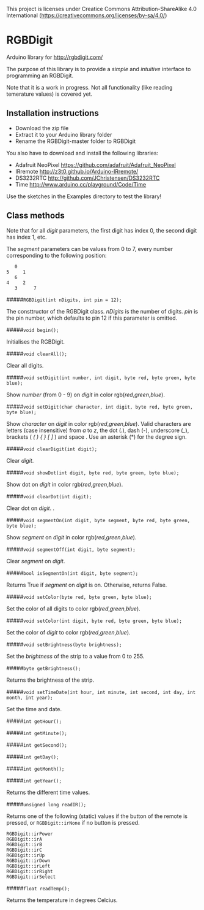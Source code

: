 This project is licenses under Creatice Commons Attribution-ShareAlike 4.0 International (https://creativecommons.org/licenses/by-sa/4.0/)

# RGBDigit
Arduino library for http://rgbdigit.com/

The purpose of this library is to provide a *simple* and *intuitive* interface to programming an RGBDigit.

Note that it is a work in progress. Not all functionality (like reading temerature values) is covered yet.

## Installation instructions
* Download the zip file
* Extract it to your Arduino library folder
* Rename the RGBDigit-master folder to RGBDigit
 
You also have to download and install the following libraries:
* Adafruit NeoPixel https://github.com/adafruit/Adafruit_NeoPixel
* IRremote http://z3t0.github.io/Arduino-IRremote/
* DS3232RTC http://github.com/JChristensen/DS3232RTC
* Time http://www.arduino.cc/playground/Code/Time

Use the sketches in the Examples directory to test the library!

## Class methods
Note that for all *digit* parameters, the first digit has index 0, the second digit has index 1, etc.

The *segment* parameters can be values from 0 to 7, every number corresponding to the following position:

       0
    5     1
       6
    4     2
       3      7

#####```RGBDigit(int nDigits, int pin = 12);```

The consttructor of the RGBDigit class. *nDigits* is the number of digits. *pin* is the pin number, which defaults to pin 12 if this parameter is omitted.

#####```void begin();```

Initialises the RGBDigit.

#####```void clearAll();```

Clear all digits.

#####```void setDigit(int number, int digit, byte red, byte green, byte blue);```

Show *number* (from 0 - 9) on *digit* in color rgb(*red*,*green*,*blue*).

#####```void setDigit(char character, int digit, byte red, byte green, byte blue);```

Show *character* on *digit* in color rgb(*red*,*green*,*blue*). Valid characters are letters (case insensitive) from *a* to *z*, the dot (*.*), dash (*-*), underscore (*_*), brackets ( *( ) { } [ ]* ) and space . Use an asterisk (*) for the degree sign.

#####```void clearDigit(int digit);```

Clear *digit*.

#####```void showDot(int digit, byte red, byte green, byte blue);```

Show dot on *digit* in color rgb(*red*,*green*,*blue*). 

#####```void clearDot(int digit);```

Clear dot on *digit*. .

#####```void segmentOn(int digit, byte segment, byte red, byte green, byte blue);```

Show *segment* on *digit* in color rgb(*red*,*green*,*blue*). 

#####```void segmentOff(int digit, byte segment);```

Clear *segment* on *digit*.

#####```bool isSegmentOn(int digit, byte segment);```

Returns True if *segment* on *digit* is on. Otherwise, returns False.

#####```void setColor(byte red, byte green, byte blue);```

Set the color of all digits to color rgb(*red*,*green*,*blue*).

#####```void setColor(int digit, byte red, byte green, byte blue);```

Set the color of *digit* to color rgb(*red*,*green*,*blue*).

#####```void setBrightness(byte brightness);```

Set the *brightness* of the strip to a value from 0 to 255.

#####```byte getBrightness();```

Returns the brightness of the strip.

#####```void setTimeDate(int hour, int minute, int second, int day, int month, int year);```

Set the time and date.

#####```int getHour();```

#####```int getMinute();```

#####```int getSecond();```

#####```int getDay();```

#####```int getMonth();```

#####```int getYear();```

Returns the different time values.

#####```unsigned long readIR();```

Returns one of the following (static) values if the button of the remote is pressed, or ```RGBDigit::irNone``` if no button is pressed.

    RGBDigit::irPower
    RGBDigit::irA
    RGBDigit::irB
    RGBDigit::irC
    RGBDigit::irUp
    RGBDigit::irDown
    RGBDigit::irLeft
    RGBDigit::irRight
    RGBDigit::irSelect

#####```float readTemp();```

Returns the temperature in degrees Celcius.
